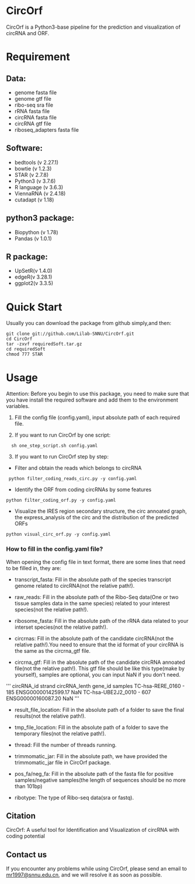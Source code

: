# CircOrf

CircOrf is a Python3-base pipeline for the prediction and visualization of circRNA and ORF.

# Requirement
## Data:

- genome fasta file
- genome gtf file
- ribo-seq sra file
- rRNA fasta file
- circRNA fasta file
- circRNA gtf file
- riboseq_adapters fasta file

## Software:

- bedtools (v 2.27.1)
- bowtie (v 1.2.3)
- STAR (v 2.7.8)
- Python3 (v 3.7.6)
- R language (v 3.6.3)
- ViennaRNA (v 2.4.18)
- cutadapt (v 1.18)

## python3 package:

- Biopython (v 1.78)
- Pandas (v 1.0.1)

## R package:

- UpSetR(v 1.4.0)
- edgeR(v 3.28.1)
- ggplot2(v 3.3.5)

# Quick Start
Usually you can download the package from github simply,and then:
```
git clone git://github.com/Lilab-SNNU/CircOrf.git
cd CircOrf
tar -zxvf requiredSoft.tar.gz
cd requiredSoft
chmod 777 STAR
```


# Usage

Attention: Before you begin to use this package, you need to make sure that you have install the required software and add them to the environment variables.


1. Fill the config file (config.yaml), input absolute path of each required file.

2. If you want to run CircOrf by one script:

 ```
   sh one_step_script.sh config.yaml
 ```

3. If you want to run CircOrf step by step:
  
  - Filter and obtain the reads which belongs to circRNA

  ```
   python filter_coding_reads_circ.py -y config.yaml
  ```
  
  - Identify the ORF from coding circRNAs by some features
  
  ```
  python filter_coding_orf.py -y config.yaml
  ```
  
  - Visualize the IRES region secondary structure, the circ annoated graph, the express_analysis of the circ and the distribution of the predicted ORFs
  
  ```
  python visual_circ_orf.py -y config.yaml
  ```

### How to fill in the config.yaml file?

When opening the config file in text format, there are some lines that need to be filled in, they are:

 - transcript_fasta: Fill in the absolute path of the species transcript genome related to circRNA(not the relative path!).
   
 - raw_reads: Fill in the absolute path of the Ribo-Seq data(One or two tissue samples data in the same species) related to your interest species(not the relative path!).
   
 - ribosome_fasta: Fill in the absolute path of the rRNA data related to your interset species(not the relative path!).
 
 - circrnas: Fill in the absolute path of the candidate circRNA(not the relative path!).You need to ensure that the id format of your circRNA is the same as the circrna_gtf file.
 
 - circrna_gtf: Fill in the absolute path of the candidate circRNA annoated file(not the relative path!). This gtf file should be like this type(make by yourself), samples are optional, you can input NaN if you don't need.

'''
circRNA_id	strand	circRNA_lenth	gene_id	samples
TC-hsa-RERE_0160	-	185	ENSG00000142599.17	NaN
TC-hsa-UBE2J2_0010	-	607	ENSG00000160087.20	NaN
'''
 
 - result_file_location: Fill in the absolute path of a folder to save the final results(not the relative path!).
 
 - tmp_file_location: Fill in the absolute path of a folder to save the temporary files(not the relative path!).
 
 - thread: Fill the number of threads running.
 
 - trimmomatic_jar: Fill in the absolute path, we have provided the trimmomatic_jar file in CircOrf package.

 - pos_fa/neg_fa: Fill in the absolute path of the fasta file for positive samples/negative samples(the length of sequences should be no more than 101bp)
 
 - ribotype: The type of Ribo-seq data(sra or fastq).
  
  
## Citation

CircOrf: A useful tool for Identification and Visualization of circRNA with coding potential

## Contact us

If you encounter any problems while using CircOrf, please send an email to mr1997@snnu.edu.cn, and we will resolve it as soon as possible.
